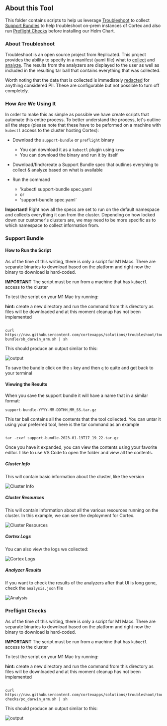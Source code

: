 ## About this Tool

This folder contains scripts to help us leverage [Troubleshoot](https://troubleshoot.sh/) to collect [Support Bundles](https://troubleshoot.sh/docs/support-bundle/introduction/) to help troubleshoot on-prem instances of Cortex and also run [Preflight Checks](https://troubleshoot.sh/docs/preflight/introduction/) before installing our Helm Chart.


### About Troubleshoot

Troubleshoot is an open source project from Replicated. This project provides the ability to specify in a manifest (yaml file) what to [collect](https://troubleshoot.sh/docs/collect/) and [analyze](https://troubleshoot.sh/docs/analyze/). The results from the analyzers are displayed to the user as well as included in the resulting tar ball that contains everything that was collected.

Worth noting that the data that is collected is immediately [redacted](https://troubleshoot.sh/docs/redact/) for anything considered PII. These are configurable but not possible to turn off completely.

### How Are We Using It

In order to make this as simple as possible we have create scripts that automate this entire process. To better understand the process, let's outline all the steps (please note that these have to be peformed on a machine with `kubectl` access to the cluster hosting Cortex):

* Download the `support-bundle` or `preflight` binary
    * You can download it as a `kubectl` plugin using `krew`
    * You can download the binary and run it by itself

* Download/find/create a Support Bundle spec that outlines everyhing to collect & analyze based on what is available 

* Run the command 
    * 'kubectl support-bundle spec.yaml
    *  or
    * 'support-bundle spec.yaml`

**Important!** Right now all the specs are set to run on the default namespace and collects everything it can from the cluster. Depending on how locked down our customer's clusters are, we may need to be more specific as to which namespace to collect information from. 

### Support Bundle

#### How to Run the Script

As of the time of this writing, there is only a script for M1 Macs. There are separate binaries to download based on the platform and right now the binary to download is hard-coded.

**IMPORTANT** The script must be run from a machine that has `kubectl` access to the cluster

To test the script on your M1 Mac try running:

**hint:** create a new directory and run the command from this directory as files will be downloaded and at this moment cleanup has not been implemented

```shell

curl https://raw.githubusercontent.com/cortexapps/solutions/troubleshoot/tools/troubleshoot/scripts/support-bundle/sb_darwin_arm.sh | sh

```
This should produce an output similar to this:

![output](img/output.png)

To save the bundle click on the `s` key and then `q` to quite and get back to your terminal

#### Viewing the Results

When you save the support bundle it will have a name that in a similar format:

`support-bundle-YYYY-MM-DDTHH_MM_SS.tar.gz`

This tar ball contains all the contents that the tool collected. You can untar it using your preferred tool, here is the tar command as an example

```shell

tar -zxvf support-bundle-2023-01-19T17_19_22.tar.gz

```

Once you have it expanded, you can view the contents using your favorite editor. I like to use VS Code to open the folder and view all the contents.

##### Cluster Info

This will contain basic information about the cluster, like the version

![Cluster Info](img/cluster_info.png)

##### Cluster Resources

This will contain information about all the various resources running on the cluster. In this example, we can see the deployment for Cortex.

![Cluster Resources](img/cluster_resources.png)

##### Cortex Logs

You can also view the logs we collected:

![Cortex Logs](img/cortex_log.png)

##### Analyzer Results

If you want to check the results of the analyzers after that UI is long gone, check the `analysis.json` file

![Analysis](img/analysis_json.png)

### Preflight Checks

As of the time of this writing, there is only a script for M1 Macs. There are separate binaries to download based on the platform and right now the binary to download is hard-coded.

**IMPORTANT** The script must be run from a machine that has `kubectl` access to the cluster

To test the script on your M1 Mac try running:

**hint:** create a new directory and run the command from this directory as files will be downloaded and at this moment cleanup has not been implemented

```shell

curl https://raw.githubusercontent.com/cortexapps/solutions/troubleshoot/tools/troubleshoot/scripts/preflight-checks/pc_darwin_arm.sh | sh

```
This should produce an output similar to this:

![output](img/pc_output.png)
